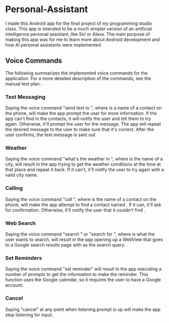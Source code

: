 # Personal-Assistant
I made this Android app for the final project of my programming studio class. This app is intended to be a much simpler version of an artificial intelligence personal assistant, like Siri or Alexa. The main purpose of making this app was for me to learn more about Android development and how AI personal assistants were implemented.

## Voice Commands
The following summarizes the implemented voice commands for the application. For a more detailed description of the commands, see the manual test plan: .

### Text Messaging

Saying the voice command "send text to <CONTACT>", where <CONTACT> is a name of a contact on the phone, will make the app prompt the user for more information. If the app can't find <CONTACT> in the contacts, it will notify the user and tell them to try again. Otherwise, it'll prompt the user for the message. The app will repeat the desired message to the user to make sure that it's correct. After the user confirms, the text message is sent out.

### Weather

Saying the voice command "what's the weather in <CITY>", where <CITY> is the name of a city, will result in the app trying to get the weather conditions at the time at that place and repeat it back. If it can't, it'll notify the user to try again with a valid city name.

### Calling

Saying the voice command "call <CONTACT>", where <CONTACT> is the name of a contact on the phone, will make the app attempt to find a contact named <CONTACT>. If it can, it'll ask for confirmation. Otherwise, it'll notify the user that it couldn't find <CONTACT>.

### Web Search

Saying the voice command "search <QUERY>" or "search for <QUERY>", where <QUERY> is what the user wants to search, will result in the app opening up a WebView that goes to a Google search results page with <QUERY> as the search query.

### Set Reminders

Saying the voice command "set reminder" will result in the app executing a number of prompts to get the information to make the reminder. This function uses the Google calendar, so it requires the user to have a Google account.

### Cancel
Saying "cancel" at any point when listening prompt is up will make the app stop listening for input.


